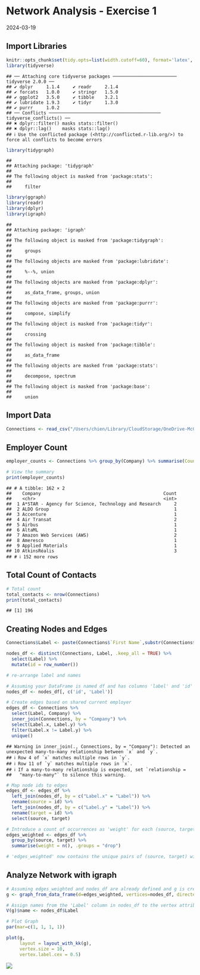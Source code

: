 Network Analysis - Exercise 1
================
2024-03-19

## Import Libraries

``` r
knitr::opts_chunk$set(tidy.opts=list(width.cutoff=60), format='latex', echo=TRUE)
library(tidyverse)
```

    ## ── Attaching core tidyverse packages ──────────────────────── tidyverse 2.0.0 ──
    ## ✔ dplyr     1.1.4     ✔ readr     2.1.4
    ## ✔ forcats   1.0.0     ✔ stringr   1.5.0
    ## ✔ ggplot2   3.5.0     ✔ tibble    3.2.1
    ## ✔ lubridate 1.9.3     ✔ tidyr     1.3.0
    ## ✔ purrr     1.0.2     
    ## ── Conflicts ────────────────────────────────────────── tidyverse_conflicts() ──
    ## ✖ dplyr::filter() masks stats::filter()
    ## ✖ dplyr::lag()    masks stats::lag()
    ## ℹ Use the conflicted package (<http://conflicted.r-lib.org/>) to force all conflicts to become errors

``` r
library(tidygraph)
```

    ## 
    ## Attaching package: 'tidygraph'
    ## 
    ## The following object is masked from 'package:stats':
    ## 
    ##     filter

``` r
library(ggraph)
library(readr)
library(dplyr)
library(igraph)
```

    ## 
    ## Attaching package: 'igraph'
    ## 
    ## The following object is masked from 'package:tidygraph':
    ## 
    ##     groups
    ## 
    ## The following objects are masked from 'package:lubridate':
    ## 
    ##     %--%, union
    ## 
    ## The following objects are masked from 'package:dplyr':
    ## 
    ##     as_data_frame, groups, union
    ## 
    ## The following objects are masked from 'package:purrr':
    ## 
    ##     compose, simplify
    ## 
    ## The following object is masked from 'package:tidyr':
    ## 
    ##     crossing
    ## 
    ## The following object is masked from 'package:tibble':
    ## 
    ##     as_data_frame
    ## 
    ## The following objects are masked from 'package:stats':
    ## 
    ##     decompose, spectrum
    ## 
    ## The following object is masked from 'package:base':
    ## 
    ##     union

## Import Data

``` r
Connections <- read_csv("/Users/chien/Library/CloudStorage/OneDrive-McGillUniversity/5d_Network_Analysis/Exercise1/Connections.csv", skip = 2, show_col_types=FALSE)
```

## Employer Count

``` r
employer_counts <- Connections %>% group_by(Company) %>% summarise(Count = n())

# View the summary
print(employer_counts)
```

    ## # A tibble: 162 × 2
    ##    Company                                              Count
    ##    <chr>                                                <int>
    ##  1 A*STAR - Agency for Science, Technology and Research     2
    ##  2 ALDO Group                                               1
    ##  3 Accenture                                                1
    ##  4 Air Transat                                              2
    ##  5 Airbus                                                   1
    ##  6 AltaML                                                   1
    ##  7 Amazon Web Services (AWS)                                2
    ##  8 Ameresco                                                 1
    ##  9 Applied Materials                                        1
    ## 10 AtkinsRéalis                                             3
    ## # ℹ 152 more rows

## Total Count of Contacts

``` r
# Total count
total_contacts <- nrow(Connections)
print(total_contacts)
```

    ## [1] 196

## Creating Nodes and Edges

``` r
Connections$Label <- paste(Connections$`First Name`,substr(Connections$`Last Name`, 1, 1), sep = " ")

nodes_df <- distinct(Connections, Label, .keep_all = TRUE) %>%
  select(Label) %>%
  mutate(id = row_number())

# re-arrange label and names

# Assuming your DataFrame is named df and has columns 'label' and 'id'
nodes_df <- nodes_df[, c('id', 'Label')]

# Create edges based on shared current employer
edges_df <- Connections %>%
  select(Label, Company) %>%
  inner_join(Connections, by = "Company") %>%
  select(Label.x, Label.y) %>%
  filter(Label.x != Label.y) %>%
  unique()
```

    ## Warning in inner_join(., Connections, by = "Company"): Detected an unexpected many-to-many relationship between `x` and `y`.
    ## ℹ Row 4 of `x` matches multiple rows in `y`.
    ## ℹ Row 11 of `y` matches multiple rows in `x`.
    ## ℹ If a many-to-many relationship is expected, set `relationship =
    ##   "many-to-many"` to silence this warning.

``` r
# Map node ids to edges
edges_df <- edges_df %>%
  left_join(nodes_df, by = c("Label.x" = "Label")) %>%
  rename(source = id) %>%
  left_join(nodes_df, by = c("Label.y" = "Label")) %>%
  rename(target = id) %>%
  select(source, target)

# Introduce a count of occurrences as 'weight' for each (source, target) pair
edges_weighted <- edges_df %>%
  group_by(source, target) %>%
  summarise(weight = n(), .groups = "drop")

# 'edges_weighted' now contains the unique pairs of (source, target) with their weights
```

## Analyze Network with igraph

``` r
# Assuming edges_weighted and nodes_df are already defined and g is created
g <- graph_from_data_frame(d=edges_weighted, vertices=nodes_df, directed=FALSE)

# Assign names from the 'Label' column in nodes_df to the vertex attribute 'name'
V(g)$name <- nodes_df$Label

# Plot Graph
par(mar=c(1, 1, 1, 1))

plot(g,
     layout = layout_with_kk(g),
     vertex.size = 10,
     vertex.label.cex = 0.5)
```

![](Exercise1_files/figure-gfm/igraph-1.png)<!-- -->
